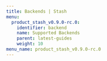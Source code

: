 ```yaml
---
title: Backends | Stash
menu:
  product_stash_v0.9.0-rc.0:
    identifier: backend
    name: Supported Backends
    parent: latest-guides
    weight: 10
menu_name: product_stash_v0.9.0-rc.0
---
```


